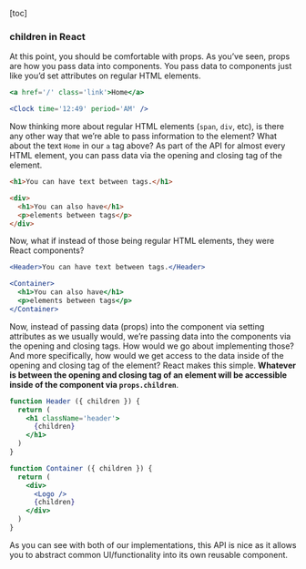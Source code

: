 [toc]

### children in React

At this point, you should be comfortable with props. As you’ve seen, props are how you pass data into components. You pass data to components just like you’d set attributes on regular HTML elements.

```jsx
<a href='/' class='link'>Home</a>

<Clock time='12:49' period='AM' />
```

Now thinking more about regular HTML elements (`span`, `div`, etc), is there any other way that we’re able to pass information to the element? What about the text `Home` in our `a` tag above? As part of the API for almost every HTML element, you can pass data via the opening and closing tag of the element.

```html
<h1>You can have text between tags.</h1>

<div>
  <h1>You can also have</h1>
  <p>elements between tags</p>
</div>
```

Now, what if instead of those being regular HTML elements, they were React components?

```jsx
<Header>You can have text between tags.</Header>

<Container>
  <h1>You can also have</h1>
  <p>elements between tags</p>
</Container>
```

Now, instead of passing data (props) into the component via setting attributes as we usually would, we’re passing data into the components via the opening and closing tags. How would we go about implementing those? And more specifically, how would we get access to the data inside of the opening and closing tag of the element? React makes this simple. **Whatever is between the opening and closing tag of an element will be accessible inside of the component via `props.children`**.

```jsx
function Header ({ children }) {
  return (
    <h1 className='header'>
      {children}
    </h1>
  )
}

function Container ({ children }) {
  return (
    <div>
      <Logo />
      {children}
    </div>
  )
}
```

As you can see with both of our implementations, this API is nice as it allows you to abstract common UI/functionality into its own reusable component.